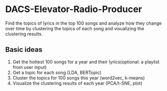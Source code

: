# DACS-Elevator-Radio-Producer
Find the topics of lyrics in the top 100 songs and analyze how they change over time by clustering the topics of each song and visualizing the clustering results.

## Basic ideas
1. Get the hottest 100 songs for a year and their lyrics(optional: a playlist from user input)
2. Get a topic for each song (LDA, BERTopic)
3. Cluster the topics for 100 songs this year (word2vec, k-means)
4. Visualize the clustering results of each year (PCA/t-SNE, plot)
